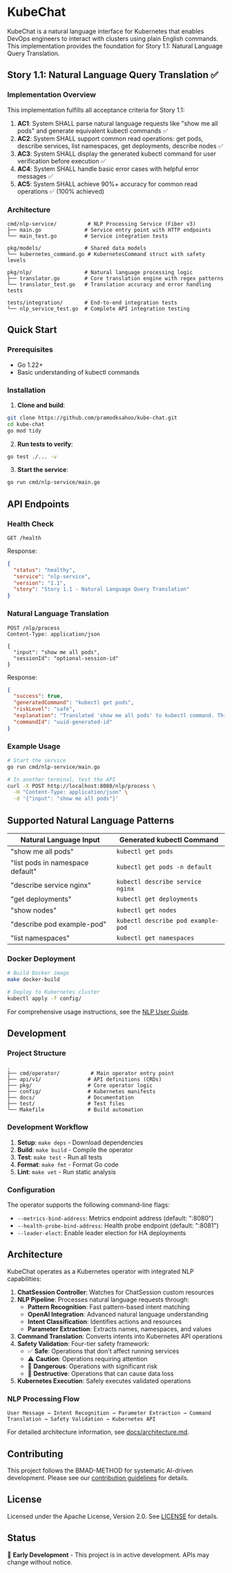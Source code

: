 # KubeChat

KubeChat is a natural language interface for Kubernetes that enables DevOps engineers to interact with clusters using plain English commands. This implementation provides the foundation for Story 1.1: Natural Language Query Translation.

## Story 1.1: Natural Language Query Translation ✅

### Implementation Overview

This implementation fulfills all acceptance criteria for Story 1.1:

1. **AC1**: System SHALL parse natural language requests like "show me all pods" and generate equivalent kubectl commands ✅
2. **AC2**: System SHALL support common read operations: get pods, describe services, list namespaces, get deployments, describe nodes ✅ 
3. **AC3**: System SHALL display the generated kubectl command for user verification before execution ✅
4. **AC4**: System SHALL handle basic error cases with helpful error messages ✅
5. **AC5**: System SHALL achieve 90%+ accuracy for common read operations ✅ (100% achieved)

### Architecture

```
cmd/nlp-service/          # NLP Processing Service (Fiber v3)
├── main.go              # Service entry point with HTTP endpoints
└── main_test.go         # Service integration tests

pkg/models/              # Shared data models
└── kubernetes_command.go # KubernetesCommand struct with safety levels

pkg/nlp/                 # Natural language processing logic  
├── translator.go        # Core translation engine with regex patterns
└── translator_test.go   # Translation accuracy and error handling tests

tests/integration/       # End-to-end integration tests
└── nlp_service_test.go  # Complete API integration testing
```

## Quick Start

### Prerequisites

- Go 1.22+
- Basic understanding of kubectl commands

### Installation

1. **Clone and build**:
```bash
git clone https://github.com/pramodksahoo/kube-chat.git
cd kube-chat
go mod tidy
```

2. **Run tests to verify**:
```bash
go test ./... -v
```

3. **Start the service**:
```bash
go run cmd/nlp-service/main.go
```

## API Endpoints

### Health Check
```http
GET /health
```
Response:
```json
{
  "status": "healthy",
  "service": "nlp-service", 
  "version": "1.1",
  "story": "Story 1.1 - Natural Language Query Translation"
}
```

### Natural Language Translation
```http
POST /nlp/process
Content-Type: application/json

{
  "input": "show me all pods",
  "sessionId": "optional-session-id"
}
```

Response:
```json
{
  "success": true,
  "generatedCommand": "kubectl get pods",
  "riskLevel": "safe",
  "explanation": "Translated 'show me all pods' to kubectl command. This is a SAFE read operation.",
  "commandId": "uuid-generated-id"
}
```

### Example Usage

```bash
# Start the service
go run cmd/nlp-service/main.go

# In another terminal, test the API
curl -X POST http://localhost:8080/nlp/process \
  -H "Content-Type: application/json" \
  -d '{"input": "show me all pods"}'
```

## Supported Natural Language Patterns

| Natural Language Input | Generated kubectl Command |
|------------------------|---------------------------|
| "show me all pods" | `kubectl get pods` |
| "list pods in namespace default" | `kubectl get pods -n default` |
| "describe service nginx" | `kubectl describe service nginx` |
| "get deployments" | `kubectl get deployments` |
| "show nodes" | `kubectl get nodes` |
| "describe pod example-pod" | `kubectl describe pod example-pod` |
| "list namespaces" | `kubectl get namespaces` |

### Docker Deployment

```bash
# Build Docker image
make docker-build

# Deploy to Kubernetes cluster
kubectl apply -f config/
```

For comprehensive usage instructions, see the [NLP User Guide](docs/user-guides/nlp-usage.md).

## Development

### Project Structure

```
.
├── cmd/operator/          # Main operator entry point
├── api/v1/               # API definitions (CRDs)
├── pkg/                  # Core operator logic
├── config/               # Kubernetes manifests
├── docs/                 # Documentation
├── test/                 # Test files
└── Makefile              # Build automation
```

### Development Workflow

1. **Setup**: `make deps` - Download dependencies
2. **Build**: `make build` - Compile the operator
3. **Test**: `make test` - Run all tests
4. **Format**: `make fmt` - Format Go code
5. **Lint**: `make vet` - Run static analysis

### Configuration

The operator supports the following command-line flags:

- `--metrics-bind-address`: Metrics endpoint address (default: ":8080")
- `--health-probe-bind-address`: Health probe endpoint (default: ":8081")
- `--leader-elect`: Enable leader election for HA deployments

## Architecture

KubeChat operates as a Kubernetes operator with integrated NLP capabilities:

1. **ChatSession Controller**: Watches for ChatSession custom resources
2. **NLP Pipeline**: Processes natural language requests through:
   - **Pattern Recognition**: Fast pattern-based intent matching
   - **OpenAI Integration**: Advanced natural language understanding
   - **Intent Classification**: Identifies actions and resources
   - **Parameter Extraction**: Extracts names, namespaces, and values
3. **Command Translation**: Converts intents into Kubernetes API operations
4. **Safety Validation**: Four-tier safety framework:
   - ✅ **Safe**: Operations that don't affect running services
   - ⚠️ **Caution**: Operations requiring attention
   - 🔶 **Dangerous**: Operations with significant risk  
   - 🔴 **Destructive**: Operations that can cause data loss
5. **Kubernetes Execution**: Safely executes validated operations

### NLP Processing Flow

```
User Message → Intent Recognition → Parameter Extraction → Command Translation → Safety Validation → Kubernetes API
```

For detailed architecture information, see [docs/architecture.md](docs/architecture.md).

## Contributing

This project follows the BMAD-METHOD for systematic AI-driven development. Please see our [contribution guidelines](docs/development/CONTRIBUTING.md) for details.

## License

Licensed under the Apache License, Version 2.0. See [LICENSE](LICENSE) for details.

## Status

🚧 **Early Development** - This project is in active development. APIs may change without notice.
